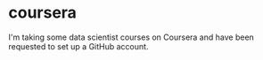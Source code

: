 # coursera
I'm taking some data scientist courses on Coursera and have been requested to set up a GitHub account.
